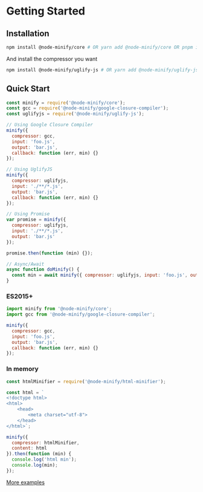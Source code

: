 # Getting Started

## Installation

```bash
npm install @node-minify/core # OR yarn add @node-minify/core OR pnpm install @node-minify/core
```

And install the compressor you want

```bash
npm install @node-minify/uglify-js # OR yarn add @node-minify/uglify-js OR pnpm install @node-minify/uglify-js
```

## Quick Start

```js
const minify = require('@node-minify/core');
const gcc = require('@node-minify/google-closure-compiler');
const uglifyjs = require('@node-minify/uglify-js');

// Using Google Closure Compiler
minify({
  compressor: gcc,
  input: 'foo.js',
  output: 'bar.js',
  callback: function (err, min) {}
});

// Using UglifyJS
minify({
  compressor: uglifyjs,
  input: './**/*.js',
  output: 'bar.js',
  callback: function (err, min) {}
});

// Using Promise
var promise = minify({
  compressor: uglifyjs,
  input: './**/*.js',
  output: 'bar.js'
});

promise.then(function (min) {});

// Async/Await
async function doMinify() {
  const min = await minify({ compressor: uglifyjs, input: 'foo.js', output: 'bar.js' });
}
```

### ES2015+

```js
import minify from '@node-minify/core';
import gcc from '@node-minify/google-closure-compiler';

minify({
  compressor: gcc,
  input: 'foo.js',
  output: 'bar.js',
  callback: function (err, min) {}
});
```

### In memory

```js
const htmlMinifier = require('@node-minify/html-minifier');

const html = `
<!doctype html>
<html>
    <head>
        <meta charset="utf-8">
    </head>
</html>`;

minify({
  compressor: htmlMinifier,
  content: html
}).then(function (min) {
  console.log('html min');
  console.log(min);
});
```

[More examples](https://github.com/srod/node-minify/blob/master/examples/server.js)
